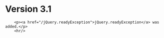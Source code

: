 # Version 3.1

        <p><a href="/jQuery.readyException">jQuery.readyException</a> was added.</p>
        <hr/>
      